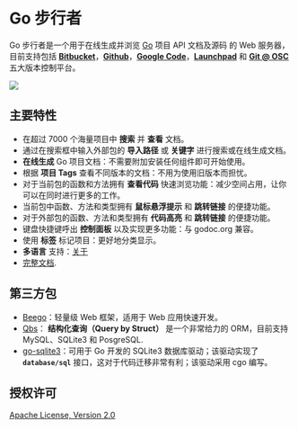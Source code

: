 Go 步行者
========

Go 步行者是一个用于在线生成并浏览 <a target="_blank" href="http://docs.studygolang.com/">Go</a> 项目 API 文档及源码 的 Web 服务器，目前支持包括 <b><a target="_blank" href="https://bitbucket.org/">Bitbucket</a></b>，<b><a target="_blank" href="https://github.com/">Github</a></b>，<b><a target="_blank" href="http://code.google.com/">Google Code</a></b>，<b><a target="_blank" href="https://launchpad.net/">Launchpad</a></b> 和 <b><a target="_blank" href="http://git.oschina.net/">Git @ OSC</a></b> 五大版本控制平台。

![](https://github.com/Unknwon/gowalker/blob/master/docs/images/whatisthis_ZH.png?raw=true)

## 主要特性

- 在超过 7000 个海量项目中 **搜索** 并 **查看** 文档。
- 通过在搜索框中输入外部包的 **导入路径** 或 **关键字** 进行搜索或在线生成文档。
- **在线生成** Go 项目文档：不需要附加安装任何组件即可开始使用。
- 根据 **项目 Tags** 查看不同版本的文档：不用为使用旧版本而担忧。
- 对于当前包的函数和方法拥有 **查看代码** 快速浏览功能：减少空间占用，让你可以在同时进行更多的工作。
- 当前包中函数、方法和类型拥有 **鼠标悬浮提示** 和 **跳转链接** 的便捷功能。
- 对于外部包的函数、方法和类型拥有 **代码高亮** 和 **跳转链接** 的便捷功能。
- 键盘快捷键呼出 **控制面板** 以及实现更多功能：与 godoc.org 兼容。
- 使用 **标签** 标记项目：更好地分类显示。
- **多语言** 支持：[关于](http://gowalker.org/about)
- [完整文档](https://github.com/Unknwon/gowalker/blob/master/docs/Features_ZH.md).

## 第三方包

- [Beego](http://gowalker.org/github.com/astaxie/beego)：轻量级 Web 框架，适用于 Web 应用快速开发。
- [Qbs](http://gowalker.org/github.com/coocood/qbs)： **结构化查询（Query by Struct）** 是一个非常给力的 ORM，目前支持 MySQL、SQLite3 和 PosgreSQL.
- [go-sqlite3](http://gowalker.org/github.com/mattn/go-sqlite3)：可用于 Go 开发的 SQLite3 数据库驱动；该驱动实现了 **`database/sql`** 接口，这对于代码迁移非常有利；该驱动采用 cgo 编写。

## 授权许可

[Apache License, Version 2.0](http://www.apache.org/licenses/LICENSE-2.0.html)
